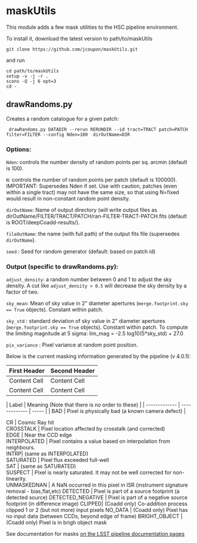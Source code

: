 # maskUtils

This module adds a few mask utilities to the HSC pipeline environment.

To install it, download the latest version to path/to/maskUtils
```
git clone https://github.com/jcoupon/maskUtils.git
```
and run
```
cd path/to/maskUtils
setup -v -j -r .
scons -Q -j 6 opt=3
cd -
```

## drawRandoms.py

Creates a random catalogue for a given patch:
```
 drawRandoms.py DATADIR --rerun RERUNDIR --id tract=TRACT patch=PATCH filter=FILTER --config Nden=100  dirOutName=DIR  
```

### Options:

`Nden`: controls the number density of random points per sq. arcmin  (default is 100).

`N`: controls the number of random points per patch (default is 100000). IMPORTANT: Supersedes Nden if set. Use with caution, patches (even within a single tract) may not have the same size, so that using N=fixed would result in non-constant random point density.

`dirOutName`: Name of output directory (will write output files as dirOutName/FILTER/TRACT/PATCH/ran-FILTER-TRACT-PATCH.fits (default is ROOT/deepCoadd-results/).

`fileOutName`: the name (with full path) of the output fits file (supersedes `dirOutName`).

`seed` : Seed for random generator (default: based on patch id)

### Output (specific to drawRandoms.py):

`adjust_density`: a random number between 0 and 1 to adjust the sky density. A cut like `adjust_density < 0.5` will decrease the sky density by a factor of two.

`sky_mean`: Mean of sky value in 2" diameter apertures (`merge.footprint.sky == True` objects). Constant within patch.

`sky_std` : standard deviation of sky value in 2" diameter apertures (`merge.footprint.sky == True` objects). Constant within patch. To compute the limiting magnitude at 5 sigma: lim_mag = -2.5 log10(5*sky_std) + 27.0

`pix_variance` : Pixel variance at random point position.

Below is the current masking information generated by the pipeline (v 4.0.1):

| First Header  | Second Header |
| ------------- | ------------- |
| Content Cell  | Content Cell  |
| Content Cell  | Content Cell  |


| Label |	Meaning (Note that there is no order to these) |
| ------------- | ------------- | ----- |
| BAD | Pixel is physically bad (a known camera defect) |


CR |	Cosmic Ray hit  
CROSSTALK	| Pixel location affected by crosstalk (and corrected)  
EDGE   | Near the CCD edge  
INTERPOLATED	| Pixel contains a value based on interpolation from neighbours.  
INTRP| 	(same as INTERPOLATED)  
SATURATED	| Pixel flux exceeded full-well  
SAT	| (same as SATURATED)  
SUSPECT	| Pixel is nearly saturated. It may not be well corrected for non-linearity.  
UNMASKEDNAN	| A NaN occurred in this pixel in ISR (instrument signature removal - bias,flat,etc)
DETECTED	| Pixel is part of a source footprint (a detected source)
DETECTED\_NEGATIVE	 | Pixel is part of a negative source footprint (in difference image)
CLIPPED| 	(Coadd only) Co-addition process clipped 1 or 2 (but not more) input pixels
NO_DATA	| (Coadd only) Pixel has no input data (between CCDs, beyond edge of frame)
BRIGHT_OBJECT	| (Coadd only) Pixel is in brigh object mask

See documentation for masks [on the LSST pipeline documentation pages](https://pipelines.lsst.io/v/DM-11392/getting-started/display.html)
